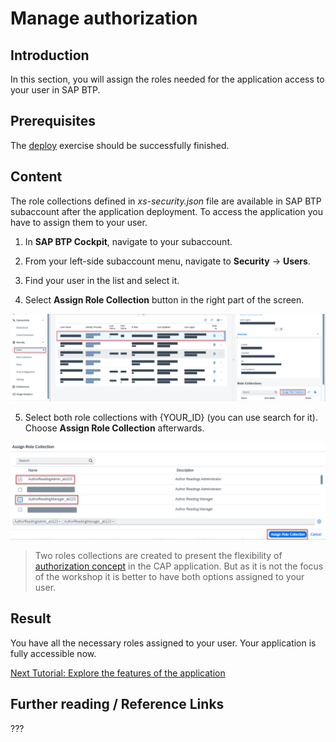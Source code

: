 # Manage authorization

## Introduction 

In this section, you will assign the roles needed for the application access to your user in SAP BTP.

## Prerequisites

The [deploy](./deploy.md) exercise should be successfully finished.

## Content

The role collections defined in *xs-security.json* file are available in SAP BTP subaccount after the application deployment. To access the application you have to assign them to your user.

1. In **SAP BTP Cockpit**, navigate to your subaccount.

2. From your left-side subaccount menu, navigate to **Security** &rarr; **Users**.

3. Find your user in the list and select it.

4. Select **Assign Role Collection** button in the right part of the screen.

![Alt text](img/0160-assign-role-collection.png) 

5. Select both role collections with {YOUR_ID} (you can use search for it). Choose **Assign Role Collection** afterwards.

![Alt text](img/0170-select-role-collection.png)

> Two roles collections are created to present the flexibility of [authorization concept](https://github.com/SAP-samples/sme-partner-reference-application/blob/main/Tutorials/02-Develop-Core-Application.md#add-authentication-and-role-based-authorization) in the CAP application. But as it is not the focus of the workshop it is better to have both options assigned to your user.

## Result

You have all the necessary roles assigned to your user. Your application is fully accessible now.

[Next Tutorial: Explore the features of the application](./part1/explore.md)

## Further reading / Reference Links
???